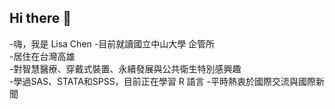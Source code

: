 ## Hi there 👋
-嗨，我是 Lisa Chen
-目前就讀國立中山大學 企管所  
-居住在台灣高雄  
-對智慧醫療、穿戴式裝置、永續發展與公共衛生特別感興趣  
-學過SAS、STATA和SPSS，目前正在學習 R 語言
-平時熱衷於國際交流與國際新聞  
<!--
**popola-mac/popola-mac** is a ✨ _special_ ✨ repository because its `README.md` (this file) appears on your GitHub profile.


